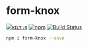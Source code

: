 # form-knox

[![ᴋɪʟᴛ ᴊs](https://jesus.germade.es/assets/images/badge-kiltjs.svg)](https://github.com/kiltjs)
[![npm](https://img.shields.io/npm/v/form-knox.svg?maxAge=2592000)](https://www.npmjs.com/package/form-knox)
[![Build Status](https://travis-ci.org/kiltjs/form-knox.svg?branch=master)](https://travis-ci.org/kiltjs/form-knox)

``` sh
npm i form-knox --save
```
